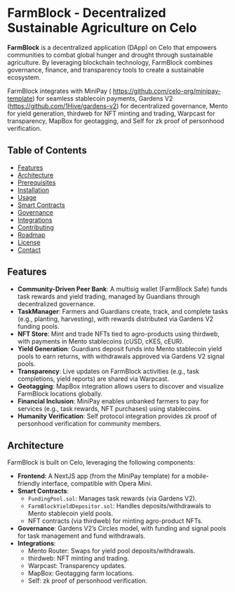 # FarmBlock - Decentralized Sustainable Agriculture on Celo

**FarmBlock** is a decentralized application (DApp) on Celo that empowers communities to combat global hunger and drought through sustainable agriculture. By leveraging blockchain technology, FarmBlock combines governance, finance, and transparency tools to create a sustainable ecosystem.

FarmBlock integrates with MiniPay
( https://github.com/celo-org/minipay-template) for seamless stablecoin payments, Gardens V2 (https://github.com/1Hive/gardens-v2) for decentralized governance, Mento for yield generation, thirdweb for NFT minting and trading, Warpcast for transparency, MapBox for geotagging, and Self for zk proof of personhood verification.

## Table of Contents
- [Features](#features)
- [Architecture](#architecture)
- [Prerequisites](#prerequisites)
- [Installation](#installation)
- [Usage](#usage)
- [Smart Contracts](#smart-contracts)
- [Governance](#governance)
- [Integrations](#integrations)
- [Contributing](#contributing)
- [Roadmap](#roadmap)
- [License](#license)
- [Contact](#contact)

## Features
- **Community-Driven Peer Bank**: A multisig wallet (FarmBlock Safe) funds task rewards and yield trading, managed by Guardians through decentralized governance.
- **TaskManager**: Farmers and Guardians create, track, and complete tasks (e.g., planting, harvesting), with rewards distributed via Gardens V2 funding pools.
- **NFT Store**: Mint and trade NFTs tied to agro-products using thirdweb, with payments in Mento stablecoins (cUSD, cKES, cEUR).
- **Yield Generation**: Guardians deposit funds into Mento stablecoin yield pools to earn returns, with withdrawals approved via Gardens V2 signal pools.
- **Transparency**: Live updates on FarmBlock activities (e.g., task completions, yield reports) are shared via Warpcast.
- **Geotagging**: MapBox integration allows users to discover and visualize FarmBlock locations globally.
- **Financial Inclusion**: MiniPay enables unbanked farmers to pay for services (e.g., task rewards, NFT purchases) using stablecoins.
- **Humanity Verification**: Self protocol integration provides zk proof of personhood verification for community members.

## Architecture
FarmBlock is built on Celo, leveraging the following components:
- **Frontend**: A NextJS app (from the MiniPay template) for a mobile-friendly interface, compatible with Opera Mini.
- **Smart Contracts**:
  - `FundingPool.sol`: Manages task rewards (via Gardens V2).
  - `FarmBlockYieldDepositor.sol`: Handles deposits/withdrawals to Mento stablecoin yield pools.
  - NFT contracts (via thirdweb) for minting agro-product NFTs.
- **Governance**: Gardens V2’s Circles model, with funding and signal pools for task management and fund withdrawals.
- **Integrations**:
  - Mento Router: Swaps for yield pool deposits/withdrawals.
  - thirdweb: NFT minting and trading.
  - Warpcast: Transparency updates.
  - MapBox: Geotagging farm locations.
  - Self: zk proof of personhood verification.